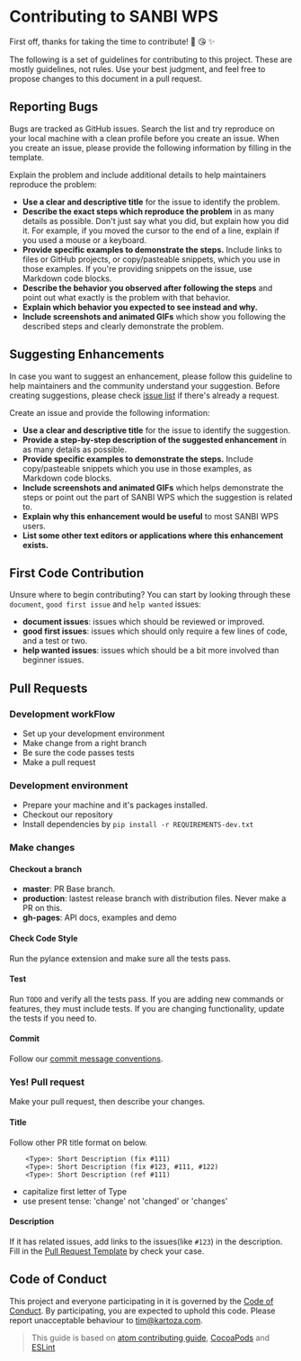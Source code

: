 # Contributing to SANBI WPS

First off, thanks for taking the time to contribute! 🎉 😘 ✨

The following is a set of guidelines for contributing to this project.
These are mostly guidelines, not rules. Use your best judgment, and
feel free to propose changes to this document in a pull request.

## Reporting Bugs

Bugs are tracked as GitHub issues. Search the list and try reproduce on your
local machine with a clean profile before you create an issue. 
When you create an issue, please provide the following information by filling
in the template.

Explain the problem and include additional details to help maintainers reproduce the problem:

- **Use a clear and descriptive title** for the issue to identify the problem.
- **Describe the exact steps which reproduce the problem** in as many details
  as possible. Don't just say what you did, but explain how you did it. For
  example, if you moved the cursor to the end of a line, explain if you used a
  mouse or a keyboard.
- **Provide specific examples to demonstrate the steps.** Include links to
  files or GitHub projects, or copy/pasteable snippets, which you use in those
  examples. If you're providing snippets on the issue, use Markdown code blocks.
- **Describe the behavior you observed after following the steps** and point
  out what exactly is the problem with that behavior.
- **Explain which behavior you expected to see instead and why.**
- **Include screenshots and animated GIFs** which show you following the
  described steps and clearly demonstrate the problem.

## Suggesting Enhancements

In case you want to suggest an enhancement, please follow this guideline to
help maintainers and the community understand your suggestion.
Before creating suggestions, please check [issue list](https://github.com/kartoza/sawps/issues?q=is%3Aissue) if there's
already a request.

Create an issue and provide the following information:

- **Use a clear and descriptive title** for the issue to identify the
  suggestion.
- **Provide a step-by-step description of the suggested enhancement** in as
  many details as possible.
- **Provide specific examples to demonstrate the steps.** Include
  copy/pasteable snippets which you use in those examples, as Markdown code
  blocks.
- **Include screenshots and animated GIFs** which helps demonstrate the steps
  or point out the part of SANBI WPS which the suggestion is related to.
- **Explain why this enhancement would be useful** to most SANBI WPS users.
- **List some other text editors or applications where this enhancement
  exists.**

## First Code Contribution

Unsure where to begin contributing? You can start by looking
through these `document`, `good first issue` and `help wanted` issues:

- **document issues**: issues which should be reviewed or improved.
- **good first issues**: issues which should only require a few lines of code,
  and a test or two.
- **help wanted issues**: issues which should be a bit more involved than
  beginner issues.

## Pull Requests

### Development workFlow

- Set up your development environment
- Make change from a right branch
- Be sure the code passes tests
- Make a pull request

### Development environment

- Prepare your machine and it's packages installed.
- Checkout our repository
- Install dependencies by `pip install -r REQUIREMENTS-dev.txt`

### Make changes

#### Checkout a branch

- **master**: PR Base branch.
- **production**: lastest release branch with distribution files. Never make a PR on this.
- **gh-pages**: API docs, examples and demo

#### Check Code Style

Run the pylance extension and make sure all the tests pass.

#### Test

Run `TODO` and verify all the tests pass.
If you are adding new commands or features, they must include tests.
If you are changing functionality, update the tests if you need to.

#### Commit

Follow our [commit message conventions](../developer/guide/templates/commit-message-convention.md).

### Yes! Pull request

Make your pull request, then describe your changes.

#### Title

Follow other PR title format on below.
```
    <Type>: Short Description (fix #111)
    <Type>: Short Description (fix #123, #111, #122)
    <Type>: Short Description (ref #111)
```

- capitalize first letter of Type
- use present tense: 'change' not 'changed' or 'changes'

#### Description

If it has related issues, add links to the issues(like `#123`) in the description.
Fill in the [Pull Request Template](../developer/guide/templates/pull-request-template.md) by check your case.

## Code of Conduct

This project and everyone participating in it is governed by the [Code of
Conduct](code-of-conduct.md). By participating, you are expected to uphold this
code. Please report unacceptable behaviour to tim@kartoza.com.

> This guide is based on [atom contributing
guide](https://github.com/atom/atom/blob/master/CONTRIBUTING.md),
[CocoaPods](http://guides.cocoapods.org/contributing/contribute-to-cocoapods.html)
and [ESLint](http://eslint.org/docs/developer-guide/contributing/pull-requests)

